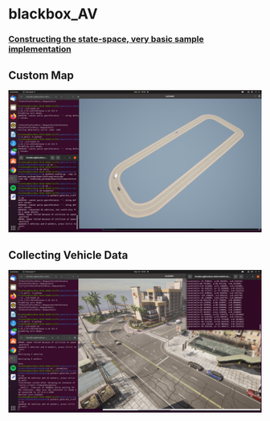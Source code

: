 # blackbox_AV

### [Constructing the state-space, very basic sample implementation](https://github.com/projectyumo/blackbox_AV/blob/main/stateSpaceConstructor.ipynb)

## Custom Map
![My Map](/Carla_Custom_Map.png)

## Collecting Vehicle Data
![Vehicle Data](/measurements.png)
